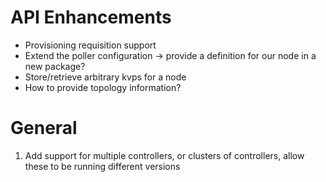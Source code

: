 # API Enhancements

* Provisioning requisition support
* Extend the poller configuration -> provide a definition for our node in a new package?
* Store/retrieve arbitrary kvps for a node
* How to provide topology information?

# General

1. Add support for multiple controllers, or clusters of controllers, allow these to be running different versions

